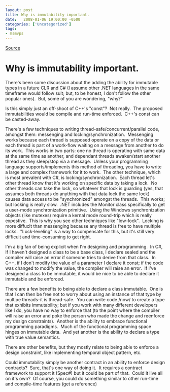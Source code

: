 ```yaml
---
layout: post
title: Why is immutability important.
date:   2008-01-06 19:00:00 -0500
categories: ['Uncategorized']
tags:
- msmvps
---
```

[Source](http://blogs.msmvps.com/peterritchie/2008/01/07/why-is-immutability-important/ "Permalink to Why is immutability important.")

# Why is immutability important.

There's been some discussion about the adding the ability for immutable types in a future CLR and C# (I assume other .NET languages in the same timeframe would follow suit; but, to be honest, I don't follow the other popular ones).  But, some of you are wondering, "why?"

Is this simply just an off-shoot of C++'s "const"?  Not really.  The proposed immutabilities would be compile and run-time enforced.  C++'s const can be casted-away.

There's a few techniques to writing thread-safe/concurrent/parallel code, amongst them: messenging and locking/synchronization.  Messenging works because each thread is supposed operate on a copy of the data or each thread is part of a work-flow waiting on a message from another to do its work.  This works in two parts: one no thread is operating with same data at the same time as another, and dependant threads awaken/start another thread as they sleep/stop via a message.  Unless your programming language supports/implements this method of threading, you have to write a large and complex framework for it to work.  The other technique, which is most prevalent with C#, is locking/synchronization.  Each thread let's other thread know that it's working on specific data by taking a lock.  No other threads can take the lock, so whatever that lock is guarding (yes, that assumes both threads do anything with that data lock the same lock) causes data access to be "synchronized" amongst the threads.  This works; but locking is really slow.  .NET includes the Monitor class specifically to get a user-mode synchronization primitive.  Using the Windows synchronization objects (like mutexes) require a kernal mode round-trip which is really expestive.  This is why you see other techniques like "low-lock".  Locking is more diffuclt than messenging because any thread is free to have multiple locks.  "Lock-leveling" is a way to compensate for this, but it's still very difficult and time-consuming to get right.

I'm a big fan of being explicit when I'm designing and programming.  In C#, If I haven't designed a class to be a base class, I declare sealed and the compiler will raise an error if someone tries to derive from that class.  In C++, if I don't modify the value of a parameter I declare it const; if the code was changed to modify the value, the compiler will raise an error.  If I've designed a class to be immutable, it would be nice to be able to declare it immutable and be enforced.

There are a few benefits to being able to declare a class immutable.  One is that I can then be free not to worry about using an instance of that type by multipe threads–it is thread-safe.  You can write code /now/ to create a type that exhibits immutability; but if you work with many different developers like I do, you have no way to enforce that (to the point where the compiler will raise an error and poke the person who made the change and reenforce my design constraints).  Another is the ability to embrace functional programming paradigms.  Much of the functional programming space hinges on immutable data.  And yet another is the ability to declare a type with true value semantics.  

There are other benefits, but they mostly relate to being able to enforce a design constraint, like implementing temporal object pattern, etc.

Could immutability simply be another contract in an ability to enforce design contracts?  Sure, that's one way of doing it.  It requires a contract framework to support it (Spec#) but it could be part of that.  Could it live all on it's own?  Of course, you could do something similar to other run-time and compile-time features (get a reference)

